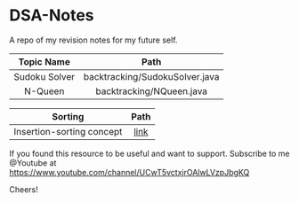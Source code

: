 # DSA-Notes

A repo of my revision notes for my future self.


Topic Name            |  Path          |  
:-------------------------:|:-------------------------:|
Sudoku Solver  |  backtracking/SudokuSolver.java  |  
N-Queen  |  backtracking/NQueen.java  |  

Sorting            |                                               Path                                               |  
:-------------------------:|:------------------------------------------------------------------------------------------------:|
Insertion-sorting concept  | [link](https://github.com/atulcool27/DSANotes/blob/main/src/main/java/com/main/dsa/sorting/InsertionSort.java) |  



If you found this resource to be useful and want to support. 
Subscribe to me @Youtube at https://www.youtube.com/channel/UCwT5vctxjrOAlwLVzpJbgKQ

Cheers!